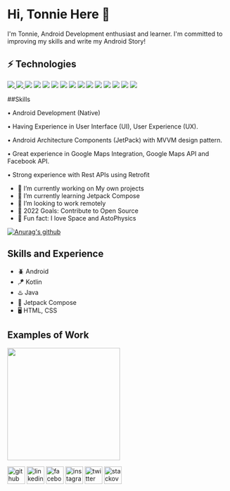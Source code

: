 

# Hi, Tonnie Here 👋 

I'm Tonnie, Android Development enthusiast and learner. I'm committed to improving my skills and write my Android Story!

<p align = "center">
  
## ⚡ Technologies
 <a href="https://kotlinlang.org"><img src="https://img.shields.io/badge/Kotlin-2C2D72?&style=for-the-badge&logo=kotlin&logoColor=lightpurple" /> </a>
 <a href="https://www.oracle.com/ke/java/"><img src="https://img.shields.io/badge/Java-F70000?&style=for-the-badge&logo=coffeescript&logoColor=lightpurple" /> </a>
<a href="https://www.android.com"><img src="https://img.shields.io/badge/Android-02303A.svg?style=for-the-badge&logo=android&logoColor=dark"></a>
 <a href="https://firebase.google.com/" target="_blank"><img src="https://img.shields.io/badge/Firebase-FFCA28?style=for-the-badge&logo=firebase&logoColor=orange"></a>
<a href="https://groovy-lang.org/"><img src="https://img.shields.io/badge/groovy-4298B8?&style=for-the-badge&logo=apache groovy&logoColor=black"/></a>
<a href="https://www.json.org/json-en.html"><img src="https://img.shields.io/badge/json-000000?style=for-the-badge&logo=json&logoColor=white"></a>
<a href="https://www.figma.com/"><img src="https://img.shields.io/badge/figma-F24E1E?&style=for-the-badge&logo=figma&logoColor=black"/></a>
<a href="https://www.markdownguide.org/"><img src="https://img.shields.io/badge/Markdown-000000?style=for-the-badge&logo=markdown&logoColor=white"/></a>
<a href="https://www.postman.com"><img src="https://img.shields.io/badge/postman%20-%23F05033.svg?&style=for-the-badge&logo=postman&logoColor=white"/></a>
<a href="https://github.com"><img src="https://img.shields.io/badge/github%20-%23121011.svg?&style=for-the-badge&logo=github&logoColor=white"/></a>
<a href="https://git-scm.com"><img src="https://img.shields.io/badge/git%20-%23F05033.svg?&style=for-the-badge&logo=git&logoColor=white"/></a>
 <a href="https://gradle.org/"><img src="https://img.shields.io/badge/gradle-02303A?&style=for-the-badge&logo=gradle&logoColor=yellowgreen"/></a>
<a href="https://www.adobe.com/products/xd.html"><img src="https://img.shields.io/badge/Adobe XD-FF61F6?style=for-the-badge&logo=adobe xd&logoColor=white"></a>
<a href="https://ktor.io/"><img src="https://img.shields.io/badge/Ktor-2C2D72?style=for-the-badge&logo=kotlin&logoColor=blueviolet"></a>
<a href="https://www.sqlite.org/index.html"><img src="https://img.shields.io/badge/sqlite-%2307405e.svg?style=for-the-badge&logo=sqlite&logoColor=white"></a>
  </p>



##Skills



• Android Development (Native)

• Having Experience in User Interface (UI), User Experience (UX).

• Android Architecture Components (JetPack) with MVVM design pattern.

• Great experience in Google Maps Integration, Google Maps API and Facebook API.

• Strong experience with Rest APIs using Retrofit



- 🔭 I’m currently working on My own projects 
- 🌱 I’m currently learning Jetpack Compose 
- 👯 I’m looking to work remotely
- 🥅 2022 Goals: Contribute to Open Source
- 🚀 Fun fact: I love Space and AstoPhysics

[![Anurag's github](https://github-readme-stats.vercel.app/api?username=Tonnie-Dev)](https//github.com/anuraghazra/github-readme-stats)

## Skills and Experience

* 🪲 Android
* 🪁 Kotlin
* ♨️ Java
* 💎 Jetpack Compose
* 🖥️ HTML, CSS

## Examples of Work
<img src="https://github.com/Tonnie-Dev/Tonnie-Dev/blob/master/astro_photos_gif.gif" width="256"/>

[<img src='https://cdn.jsdelivr.net/npm/simple-icons@3.0.1/icons/github.svg' alt='github' height='40'>](https://github.com/Tonnie-Dev)  [<img src='https://cdn.jsdelivr.net/npm/simple-icons@3.0.1/icons/linkedin.svg' alt='linkedin' height='40'>](https://www.linkedin.com/in/antony-muchiri/)  [<img src='https://cdn.jsdelivr.net/npm/simple-icons@3.0.1/icons/facebook.svg' alt='facebook' height='40'>](https://www.facebook.com/vfanadez)  [<img src='https://cdn.jsdelivr.net/npm/simple-icons@3.0.1/icons/instagram.svg' alt='instagram' height='40'>](https://www.instagram.com/tonnie_dev/)  [<img src='https://cdn.jsdelivr.net/npm/simple-icons@3.0.1/icons/twitter.svg' alt='twitter' height='40'>](https://twitter.com/Tonnie_Dev)  [<img src='https://cdn.jsdelivr.net/npm/simple-icons@3.0.1/icons/stackoverflow.svg' alt='stackoverflow' height='40'>](https://stackoverflow.com/users/7839518)  


